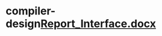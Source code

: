 # compiler-design[Report_Interface.docx](https://github.com/Yashasvi11/compiler-design/files/8491021/Report_Interface.docx)
